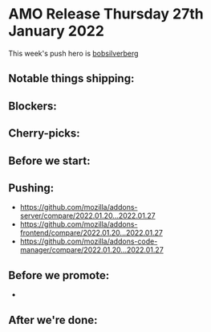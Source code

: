 # AMO Release Thursday 27th January 2022

This week's push hero is [bobsilverberg](https://github.com/bobsilverberg)

## Notable things shipping:

## Blockers:


## Cherry-picks:


## Before we start:


## Pushing:

- https://github.com/mozilla/addons-server/compare/2022.01.20...2022.01.27
- https://github.com/mozilla/addons-frontend/compare/2022.01.20...2022.01.27
- https://github.com/mozilla/addons-code-manager/compare/2022.01.20...2022.01.27

## Before we promote:

* 

## After we're done:
